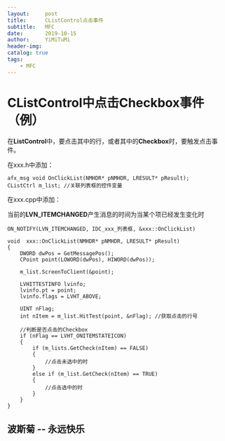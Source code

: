```yaml
---
layout:     post
title:      CListControl点击事件
subtitle:   MFC
date:       2019-10-15
author:     YiMiTuMi
header-img: 
catalog: true
tags:
    - MFC
---
```


# CListControl中点击Checkbox事件（例）

在**ListControl**中，要点击其中的行，或者其中的**Checkbox**时，要触发点击事件。

在xxx.h中添加：

	afx_msg void OnClickList(NMHDR* pNMHDR, LRESULT* pResult);
	CListCtrl m_list; //关联列表框的控件变量

在xxx.cpp中添加：

当前的**LVN_ITEMCHANGED**产生消息的时间为当某个项已经发生变化时

	ON_NOTIFY(LVN_ITEMCHANGED, IDC_xxx_列表框, &xxx::OnClickList)

	void  xxx::OnClickList(NMHDR* pNMHDR, LRESULT* pResult)
	{
		DWORD dwPos = GetMessagePos();
		CPoint point(LOWORD(dwPos), HIWORD(dwPos));

		m_list.ScreenToClient(&point);

		LVHITTESTINFO lvinfo;
		lvinfo.pt = point;
		lvinfo.flags = LVHT_ABOVE;

		UINT nFlag;
		int nItem = m_list.HitTest(point, &nFlag); //获取点击的行号

		//判断是否点击的Checkbox
		if (nFlag == LVHT_ONITEMSTATEICON)
		{
			if (m_lists.GetCheck(nItem) == FALSE) 
			{
				//点击未选中的时
			}
			else if (m_list.GetCheck(nItem) == TRUE) 
			{
				//点击选中的时
			}
		}
	}

## 波斯菊 -- 永远快乐
